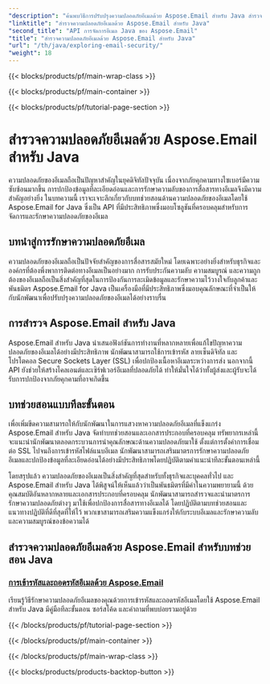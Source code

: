 ```yaml
---
"description": "ค้นพบวิธีการปรับปรุงความปลอดภัยอีเมลด้วย Aspose.Email สำหรับ Java สำรวจบทช่วยสอนทีละขั้นตอนและแนวทางปฏิบัติที่ดีที่สุด"
"linktitle": "สำรวจความปลอดภัยอีเมลด้วย Aspose.Email สำหรับ Java"
"second_title": "API การจัดการอีเมล Java ของ Aspose.Email"
"title": "สำรวจความปลอดภัยอีเมลด้วย Aspose.Email สำหรับ Java"
"url": "/th/java/exploring-email-security/"
"weight": 18
---
```


{{< blocks/products/pf/main-wrap-class >}}

{{< blocks/products/pf/main-container >}}

{{< blocks/products/pf/tutorial-page-section >}}

# สำรวจความปลอดภัยอีเมลด้วย Aspose.Email สำหรับ Java


ความปลอดภัยของอีเมลถือเป็นปัญหาสำคัญในยุคดิจิทัลปัจจุบัน เนื่องจากภัยคุกคามทางไซเบอร์มีความซับซ้อนมากขึ้น การปกป้องข้อมูลที่ละเอียดอ่อนและการรักษาความลับของการสื่อสารทางอีเมลจึงมีความสำคัญอย่างยิ่ง ในบทความนี้ เราจะเจาะลึกเกี่ยวกับบทช่วยสอนด้านความปลอดภัยของอีเมลโดยใช้ Aspose.Email for Java ซึ่งเป็น API ที่มีประสิทธิภาพซึ่งมอบโซลูชันที่ครอบคลุมสำหรับการจัดการและรักษาความปลอดภัยของอีเมล

## บทนำสู่การรักษาความปลอดภัยอีเมล

ความปลอดภัยของอีเมลถือเป็นปัจจัยสำคัญของการสื่อสารสมัยใหม่ โดยเฉพาะอย่างยิ่งสำหรับธุรกิจและองค์กรที่ต้องพึ่งพาการติดต่อทางอีเมลเป็นอย่างมาก การรับประกันความลับ ความสมบูรณ์ และความถูกต้องของอีเมลถือเป็นสิ่งสำคัญที่สุดในการป้องกันการละเมิดข้อมูลและรักษาความไว้วางใจกับลูกค้าและพันธมิตร Aspose.Email for Java เป็นเครื่องมือที่มีประสิทธิภาพซึ่งมอบคุณลักษณะที่จำเป็นให้กับนักพัฒนาเพื่อปรับปรุงความปลอดภัยของอีเมลได้อย่างราบรื่น

## การสำรวจ Aspose.Email สำหรับ Java

Aspose.Email สำหรับ Java นำเสนอฟังก์ชันการทำงานที่หลากหลายเพื่อแก้ไขปัญหาความปลอดภัยของอีเมลได้อย่างมีประสิทธิภาพ นักพัฒนาสามารถใช้การเข้ารหัส ลายเซ็นดิจิทัล และโปรโตคอล Secure Sockets Layer (SSL) เพื่อปกป้องเนื้อหาอีเมลระหว่างการส่ง นอกจากนี้ API ยังช่วยให้สร้างไคลเอนต์และเซิร์ฟเวอร์อีเมลที่ปลอดภัยได้ ทำให้มั่นใจได้ว่าทั้งผู้ส่งและผู้รับจะได้รับการปกป้องจากภัยคุกคามที่อาจเกิดขึ้น

## บทช่วยสอนแบบทีละขั้นตอน

เพื่อเพิ่มขีดความสามารถให้กับนักพัฒนาในการแสวงหาความปลอดภัยอีเมลที่แข็งแกร่ง Aspose.Email สำหรับ Java จัดทำบทช่วยสอนและเอกสารประกอบที่ครอบคลุม ทรัพยากรเหล่านี้จะแนะนำนักพัฒนาตลอดกระบวนการนำคุณลักษณะด้านความปลอดภัยมาใช้ ตั้งแต่การตั้งค่าการเชื่อมต่อ SSL ไปจนถึงการเข้ารหัสไฟล์แนบอีเมล นักพัฒนาสามารถเสริมมาตรการรักษาความปลอดภัยอีเมลและปกป้องข้อมูลที่ละเอียดอ่อนได้อย่างมีประสิทธิภาพโดยปฏิบัติตามคำแนะนำทีละขั้นตอนเหล่านี้

โดยสรุปแล้ว ความปลอดภัยของอีเมลเป็นสิ่งสำคัญที่สุดสำหรับทั้งธุรกิจและบุคคลทั่วไป และ Aspose.Email สำหรับ Java ได้พิสูจน์ให้เห็นแล้วว่าเป็นพันธมิตรที่มีค่าในความพยายามนี้ ด้วยคุณสมบัติอันหลากหลายและเอกสารประกอบที่ครอบคลุม นักพัฒนาสามารถสำรวจและนำมาตรการรักษาความปลอดภัยต่างๆ มาใช้เพื่อปกป้องการสื่อสารทางอีเมลได้ โดยปฏิบัติตามบทช่วยสอนและแนวทางปฏิบัติที่ดีที่สุดที่ให้ไว้ พวกเขาสามารถเสริมความแข็งแกร่งให้กับระบบอีเมลและรักษาความลับและความสมบูรณ์ของข้อความได้

## สำรวจความปลอดภัยอีเมลด้วย Aspose.Email สำหรับบทช่วยสอน Java
### [การเข้ารหัสและถอดรหัสอีเมลด้วย Aspose.Email](./email-encryption-and-decryption/)
เรียนรู้วิธีรักษาความปลอดภัยอีเมลของคุณด้วยการเข้ารหัสและถอดรหัสอีเมลโดยใช้ Aspose.Email สำหรับ Java มีคู่มือทีละขั้นตอน ซอร์สโค้ด และคำถามที่พบบ่อยรวมอยู่ด้วย

{{< /blocks/products/pf/tutorial-page-section >}}

{{< /blocks/products/pf/main-container >}}

{{< /blocks/products/pf/main-wrap-class >}}

{{< blocks/products/products-backtop-button >}}